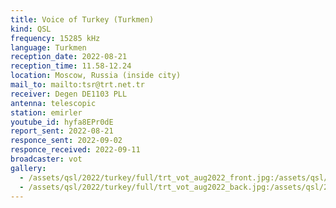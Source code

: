 ```yaml
---
title: Voice of Turkey (Turkmen)
kind: QSL
frequency: 15285 kHz
language: Turkmen
reception_date: 2022-08-21
reception_time: 11.58-12.24
location: Moscow, Russia (inside city)
mail_to: mailto:tsr@trt.net.tr
receiver: Degen DE1103 PLL
antenna: telescopic
station: emirler
youtube_id: hyfa8EPr0dE
report_sent: 2022-08-21
responce_sent: 2022-09-02
responce_received: 2022-09-11
broadcaster: vot
gallery:
  - /assets/qsl/2022/turkey/full/trt_vot_aug2022_front.jpg:/assets/qsl/2022/turkey/small/trt_vot_aug2022_front.jpg
  - /assets/qsl/2022/turkey/full/trt_vot_aug2022_back.jpg:/assets/qsl/2022/turkey/small/trt_vot_aug2022_back.jpg
---
```

